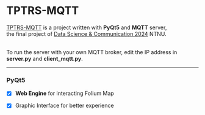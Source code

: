 # TPTRS-MQTT

[TPTRS-MQTT](https://github.com/NaoCoding/TPTRS-MQTT) is a project written with **PyQt5** and **MQTT** server, <br> the final project of [Data Science &amp; Communication 2024](https://web.ntnu.edu.tw/~cw/icoil/) NTNU. <br><br>

To run the server with your own MQTT broker, edit the IP address in **server.py** and **client_mqtt.py**.

---

### PyQt5

- [x] **Web Engine** for interacting Folium Map
- [x] Graphic Interface for better experience

